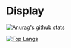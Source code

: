 # Display

[![Anurag's github stats](https://github-readme-stats.vercel.app/api?username=sai754)](https://github.com/anuraghazra/github-readme-stats)


[![Top Langs](https://github-readme-stats.vercel.app/api/top-langs/?username=sai754&layout=compact)](https://github.com/anuraghazra/github-readme-stats)

